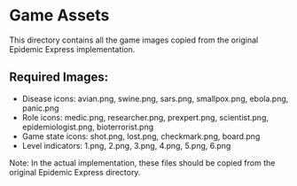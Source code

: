 # Game Assets

This directory contains all the game images copied from the original Epidemic Express implementation.

## Required Images:
- Disease icons: avian.png, swine.png, sars.png, smallpox.png, ebola.png, panic.png
- Role icons: medic.png, researcher.png, prexpert.png, scientist.png, epidemiologist.png, bioterrorist.png
- Game state icons: shot.png, lost.png, checkmark.png, board.png
- Level indicators: 1.png, 2.png, 3.png, 4.png, 5.png, 6.png

Note: In the actual implementation, these files should be copied from the original Epidemic Express directory.